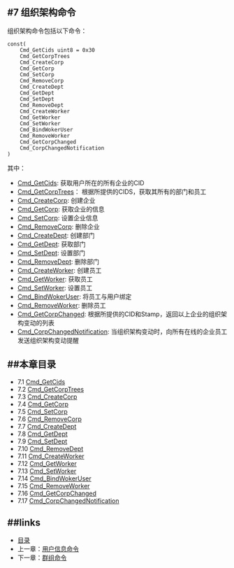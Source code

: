 #7 组织架构命令
---
组织架构命令包括以下命令：

	const(
		Cmd_GetCids uint8 = 0x30
		Cmd_GetCorpTrees
		Cmd_CreateCorp
		Cmd_GetCorp
		Cmd_SetCorp
		Cmd_RemoveCorp
		Cmd_CreateDept
		Cmd_GetDept
		Cmd_SetDept
		Cmd_RemoveDept
		Cmd_CreateWorker
		Cmd_GetWorker
		Cmd_SetWorker
		Cmd_BindWokerUser
		Cmd_RemoveWorker
		Cmd_GetCorpChanged
		Cmd_CorpChangedNotification
	)

其中：

* [Cmd_GetCids](07.1.md): 获取用户所在的所有企业的CID
* [Cmd_GetCorpTrees](07.2.md)： 根据所提供的CIDS，获取其所有的部门和员工
* [Cmd_CreateCorp](07.3.md): 创建企业
* [Cmd_GetCorp](07.4.md): 获取企业的信息
* [Cmd_SetCorp](07.5.md): 设置企业信息
* [Cmd_RemoveCorp](07.6.md): 删除企业
* [Cmd_CreateDept](07.7.md): 创建部门
* [Cmd_GetDept](07.8.md): 获取部门
* [Cmd_SetDept](07.9.md): 设置部门
* [Cmd_RemoveDept](07.10.md): 删除部门
* [Cmd_CreateWorker](07.11.md): 创建员工
* [Cmd_GetWorker](07.12.md): 获取员工
* [Cmd_SetWorker](07.13.md): 设置员工
* [Cmd_BindWokerUser](07.14.md): 将员工与用户绑定
* [Cmd_RemoveWorker](07.15.md): 删除员工
* [Cmd_GetCorpChanged](07.16.md): 根据所提供的CID和Stamp，返回以上企业的组织架构变动的列表
* [Cmd_CorpChangedNotification](07.17.md): 当组织架构变动时，向所有在线的企业员工发送组织架构变动提醒

	
##本章目录
---
* 7.1 [Cmd_GetCids](07.1.md)
* 7.2 [Cmd_GetCorpTrees](07.2.md)
* 7.3 [Cmd_CreateCorp](07.3.md)
* 7.4 [Cmd_GetCorp](07.4.md)
* 7.5 [Cmd_SetCorp](07.5.md)
* 7.6 [Cmd_RemoveCorp](07.6.md)
* 7.7 [Cmd_CreateDept](07.7.md)
* 7.8 [Cmd_GetDept](07.8.md)
* 7.9 [Cmd_SetDept](07.9.md)
* 7.10 [Cmd_RemoveDept](07.10.md)
* 7.11 [Cmd_CreateWorker](07.11.md)
* 7.12 [Cmd_GetWorker](07.12.md)
* 7.13 [Cmd_SetWorker](07.13.md)
* 7.14 [Cmd_BindWokerUser](07.14.md)
* 7.15 [Cmd_RemoveWorker](07.15.md)
* 7.16 [Cmd_GetCorpChanged](07.16.md)
* 7.17 [Cmd_CorpChangedNotification](07.17.md)


##links
---
* [目录](preface.md)
* 上一章：[用户信息命令](06.0.md)
* 下一章：[群组命令](08.0.md)